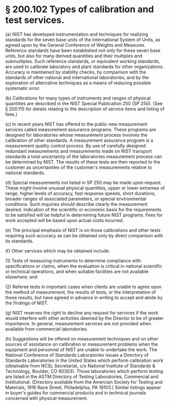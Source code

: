 # § 200.102   Types of calibration and test services.

(a) NIST has developed instrumentation and techniques for realizing standards for the seven base units of the International System of Units, as agreed upon by the General Conference of Weights and Measures. Reference standards have been established not only for these seven base units, but also for many derived quantities and their multiples and submultiples. Such reference standards, or equivalent working standards, are used to calibrate laboratory and plant standards for other organizations. Accuracy is maintained by stability checks, by comparison with the standards of other national and international laboratories, and by the exploration of alternative techniques as a means of reducing possible systematic error. 


(b) Calibrations for many types of instruments and ranges of physical quantities are described in the NIST Special Publication 250 (SP 250). (See § 200.115 for details relating to the description of service items and listing of fees.) 


(c) In recent years NIST has offered to the public new measurement services called measurement assurance programs. These programs are designed for laboratories whose measurement process involves the calibration of other standards. A measurement assurance program is a measurement quality control process. By use of carefully designed redundant measurements and measurements made on NIST transport standards a total uncertainty of the laboratories measurement process can be determined by NIST. The results of these tests are then reported to the customer as uncertainties of the customer's measurements relative to national standards. 


(d) Special measurements not listed in SP 250 may be made upon request. These might involve unusual physical quantities, upper or lower extremes of range, higher levels of accuracy, fast response speeds, short durations, broader ranges of associated parameters, or special environmental conditions. Such inquiries should describe clearly the measurement desired. Indication of the scientific or economic basis for the requirements to be satisfied will be helpful in determining future NIST programs. Fees for work accepted will be based upon actual costs incurred. 


(e) The principal emphasis of NIST is on those calibrations and other tests requiring such accuracy as can be obtained only by direct comparison with its standards. 


(f) Other services which may be obtained include: 


(1) Tests of measuring instruments to determine compliance with specifications or claims, when the evaluation is critical in national scientific or technical operations, and when suitable facilities are not available elsewhere; and 


(2) Referee tests in important cases when clients are unable to agree upon the method of measurement, the results of tests, or the interpretation of these results, but have agreed in advance in writing to accept and abide by the findings of NIST. 


(g) NIST reserves the right to decline any request for services if the work would interfere with other activities deemed by the Director to be of greater importance. In general, measurement services are not provided when available from commercial laboratories. 


(h) Suggestions will be offered on measurement techniques and on other sources of assistance on calibration or measurement problems when the equipment and personnel of NIST are unable to undertake the work. The National Conference of Standards Laboratories issues a Directory of Standards Laboratories in the United States which perform calibration work (obtainable from NCSL Secretariat, c/o National Institute of Standards & Technology, Boulder, CO 80303). Those laboratories which perform testing are listed in the ASTM Directory of Testing Laboratories, Commercial and Institutional. (Directory available from the Amercian Society for Testing and Materials, 1916 Race Street, Philadelphia, PA 19103.) Similar listings appear in buyer's guides for commercial products and in technical journals concerned with physical measurement. 




